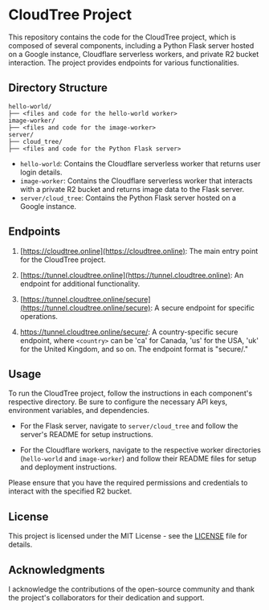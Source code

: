 # CloudTree Project

This repository contains the code for the CloudTree project, which is composed of several components, including a Python Flask server hosted on a Google instance, Cloudflare serverless workers, and private R2 bucket interaction. The project provides endpoints for various functionalities.

## Directory Structure
```
hello-world/
├── <files and code for the hello-world worker>
image-worker/
├── <files and code for the image-worker>
server/
├── cloud_tree/
├── <files and code for the Python Flask server>
```

- `hello-world`: Contains the Cloudflare serverless worker that returns user login details.
- `image-worker`: Contains the Cloudflare serverless worker that interacts with a private R2 bucket and returns image data to the Flask server.
- `server/cloud_tree`: Contains the Python Flask server hosted on a Google instance.

## Endpoints

1. [https://cloudtree.online](https://cloudtree.online): The main entry point for the CloudTree project.

2. [https://tunnel.cloudtree.online](https://tunnel.cloudtree.online): An endpoint for additional functionality.

3. [https://tunnel.cloudtree.online/secure](https://tunnel.cloudtree.online/secure): A secure endpoint for specific operations.

4. [https://tunnel.cloudtree.online/secure/<country>](https://tunnel.cloudtree.online/secure/<country>): A country-specific secure endpoint, where `<country>` can be 'ca' for Canada, 'us' for the USA, 'uk' for the United Kingdom, and so on. The endpoint format is "secure/<country>."

## Usage

To run the CloudTree project, follow the instructions in each component's respective directory. Be sure to configure the necessary API keys, environment variables, and dependencies.

- For the Flask server, navigate to `server/cloud_tree` and follow the server's README for setup instructions.

- For the Cloudflare workers, navigate to the respective worker directories (`hello-world` and `image-worker`) and follow their README files for setup and deployment instructions.

Please ensure that you have the required permissions and credentials to interact with the specified R2 bucket.

## License

This project is licensed under the MIT License - see the [LICENSE](LICENSE) file for details.

## Acknowledgments

I acknowledge the contributions of the open-source community and thank the project's collaborators for their dedication and support.

